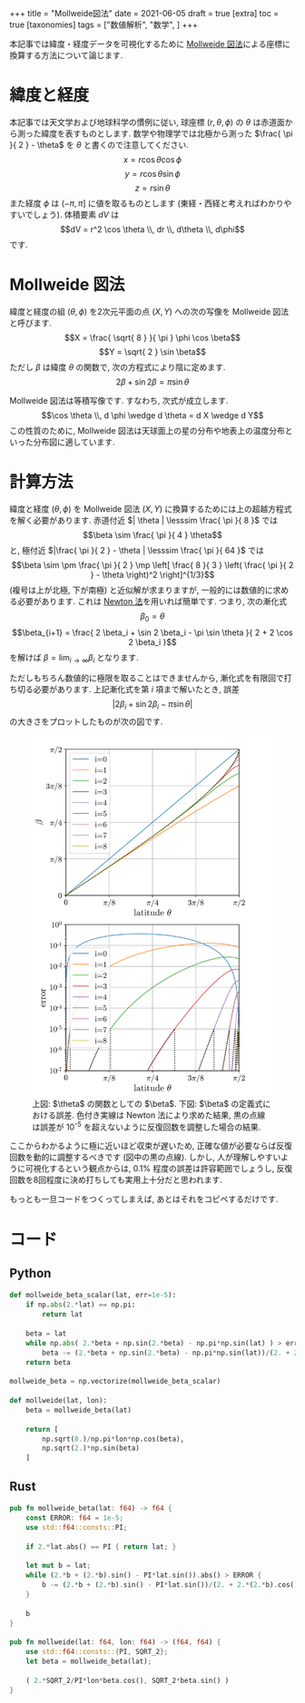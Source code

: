 +++
title = "Mollweide図法"
date = 2021-06-05
draft = true
[extra]
toc = true
[taxonomies]
tags = ["数値解析", "数学", ]
+++

本記事では緯度・経度データを可視化するために 
[Mollweide 図法](https://ja.wikipedia.org/wiki/%E3%83%A2%E3%83%AB%E3%83%AF%E3%82%A4%E3%83%87%E5%9B%B3%E6%B3%95)による座標に換算する方法について論じます.


# 緯度と経度

本記事では天文学および地球科学の慣例に従い, 球座標 $( r, \theta, \phi )$ の $\theta$ は赤道面から測った緯度を表すものとします.
数学や物理学では北極から測った $\frac{ \pi }{ 2 } - \theta$ を $\theta$ と書くので注意してください.
$$x = r \cos \theta \cos \phi$$
$$y = r \cos \theta \sin \phi$$
$$z = r \sin \theta$$
また経度 $\phi$ は $( - \pi, \pi ]$ に値を取るものとします (東経・西経と考えればわかりやすいでしょう).
体積要素 $dV$ は
$$dV = r^2 \cos \theta \\, dr \\, d\theta \\, d\phi$$
です.


# Mollweide 図法

緯度と経度の組 $( \theta, \phi )$ を2次元平面の点 $( X, Y )$ への次の写像を Mollweide 図法と呼びます.
$$X = \frac{ \sqrt{ 8 } }{ \pi } \phi \cos \beta$$
$$Y = \sqrt{ 2 } \sin \beta$$
ただし $\beta$ は緯度 $\theta$ の関数で, 次の方程式により陰に定めます.
$$2 \beta + \sin 2 \beta = \pi \sin \theta$$

Mollweide 図法は等積写像です. すなわち, 次式が成立します.
$$\cos \theta \\, d \phi \wedge d \theta = d X \wedge d Y$$
この性質のために, Mollweide 図法は天球面上の星の分布や地表上の温度分布といった分布図に適しています.


# 計算方法

緯度と経度 $( \theta, \phi )$ を Mollweide 図法 $( X, Y )$ に換算するためには上の超越方程式を解く必要があります.
赤道付近 $| \theta | \lesssim \frac{ \pi }{ 8 }$ では
$$\beta \sim \frac{ \pi }{ 4 } \theta$$
と, 極付近 $|\frac{ \pi }{ 2 } - \theta | \lesssim \frac{ \pi }{ 64 }$ では
$$\beta \sim \pm \frac{ \pi }{ 2 } \mp \left[ \frac{ 8 }{ 3 } \left( \frac{ \pi }{ 2 } - \theta \right)^2 \right]^{1/3}$$
(複号は上が北極, 下が南極) と近似解が求まりますが, 一般的には数値的に求める必要があります. 
これは [Newton 法](https://ja.wikipedia.org/wiki/%E3%83%8B%E3%83%A5%E3%83%BC%E3%83%88%E3%83%B3%E6%B3%95)を用いれば簡単です.
つまり, 次の漸化式
$$\beta_0 = \theta$$
$$\beta_{i+1} = \frac{ 2 \beta_i + \sin 2 \beta_i - \pi \sin \theta }{ 2 + 2 \cos 2 \beta_i }$$
を解けば $\beta = \lim_{i \to \infty} \beta_i$ となります. 

ただしもちろん数値的に極限を取ることはできませんから, 漸化式を有限回で打ち切る必要があります.
上記漸化式を第 $i$ 項まで解いたとき, 誤差
$$\left| 2 \beta_i + \sin 2 \beta_i - \pi \sin \theta \right|$$
の大きさをプロットしたものが次の図です.

<figure>
  <img src="./calc-beta.svg" alt="Newton法により数値的に求めたbetaとその誤差のプロット"/>
  <figcaption>上図: $\theta$ の関数としての $\beta$. 下図: $\beta$ の定義式における誤差.
  色付き実線は Newton 法により求めた結果, 黒の点線は誤差が 10<sup>-5</sup> を超えないように反復回数を調整した場合の結果.</figcaption>
</figure>

ここからわかるように極に近いほど収束が遅いため, 正確な値が必要ならば反復回数を動的に調整するべきです (図中の黒の点線).
しかし, 人が理解しやすいように可視化するという観点からは, 0.1% 程度の誤差は許容範囲でしょうし,
反復回数を8回程度に決め打ちしても実用上十分だと思われます.

もっとも一旦コードをつくってしまえば, あとはそれをコピペするだけです.

# コード

## Python

```python
def mollweide_beta_scalar(lat, err=1e-5):
    if np.abs(2.*lat) == np.pi:
        return lat
    
    beta = lat
    while np.abs( 2.*beta + np.sin(2.*beta) - np.pi*np.sin(lat) ) > err:
        beta -= (2.*beta + np.sin(2.*beta) - np.pi*np.sin(lat))/(2. + 2.*np.cos(2.*beta))
    return beta

mollweide_beta = np.vectorize(mollweide_beta_scalar)

def mollweide(lat, lon):
    beta = mollweide_beta(lat)

    return [
        np.sqrt(8.)/np.pi*lon*np.cos(beta),
        np.sqrt(2.)*np.sin(beta)
    ]
```

## Rust

```rust
pub fn mollweide_beta(lat: f64) -> f64 {
    const ERROR: f64 = 1e-5;
    use std::f64::consts::PI;

    if 2.*lat.abs() == PI { return lat; }

    let mut b = lat;
    while (2.*b + (2.*b).sin() - PI*lat.sin()).abs() > ERROR {
        b -= (2.*b + (2.*b).sin() - PI*lat.sin())/(2. + 2.*(2.*b).cos());
    }

    b
}

pub fn mollweide(lat: f64, lon: f64) -> (f64, f64) {
    use std::f64::consts::{PI, SQRT_2};
    let beta = mollweide_beta(lat);

    ( 2.*SQRT_2/PI*lon*beta.cos(), SQRT_2*beta.sin() )
}
```
